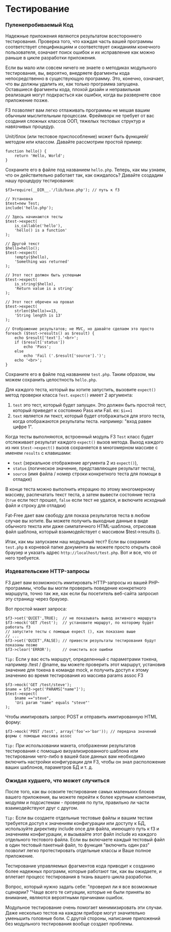 # Тестирование

### Пуленепробиваемый Код <a id="bullet-proof-code"></a>

Надежные приложения являются результатом всестороннего тестирования. Проверка того, что каждая часть вашей программы соответствует спецификациям и соответствует ожиданиям конечного пользователя, означает поиск ошибок и их исправление как можно раньше в цикле разработки приложения.

Если вы мало или совсем ничего не знаете о методиках модульного тестирования, вы, вероятно, внедряете фрагменты кода непосредственно в существующую программу. Это, конечно, означает, что вы должны удалить их, как только программа запущена. Оставшиеся фрагменты кода, плохой дизайн и неправильная реализация могут подкрасться как ошибки, когда вы развернете свое приложение позже.

F3 позволяет вам легко отлаживать программы не мешая вашим обычным мыслительным процессам. Фреймворк не требует от вас создания сложных классов ООП, тяжелых тестовых структур и навязчивых процедур.

Unit/блок \(или тестовое приспособление\) может быть функцией/методом или классом. Давайте рассмотрим простой пример:

```text
function hello() {
    return 'Hello, World';
}
```

Сохраните его в файле под названием `hello.php`. Теперь, как мы узнаем, что он действительно работает так, как ожидалось? Давайте создадим нашу процедуру тестирования:

```text
$f3=require(__DIR__.'/lib/base.php'); // путь к f3

// Установка
$test=new Test;
include('hello.php');

// Здесь начинаются тесты
$test->expect(
    is_callable('hello'),
    'hello() is a function'
);

// Другой текст
$hello=hello();
$test->expect(
    !empty($hello),
    'Something was returned'
);

// Этот тест должен быть успешным
$test->expect(
    is_string($hello),
    'Return value is a string'
);

// Этот тест обречен на провал
$test->expect(
    strlen($hello)==13,
    'String length is 13'
);

// Отображение результатов; не MVC, но давайте сделаем это просто
foreach ($test->results() as $result) {
    echo $result['text'].'<br>';
    if ($result['status'])
        echo 'Pass';
    else
        echo 'Fail ('.$result['source'].')';
    echo '<br>';
}
```

Сохраните его в файле под названием `test.php`. Таким образом, мы можем сохранить целостность `hello.php`.

Для каждого теста, который вы хотите запустить, вызовите `expect()` метод проверки  класса `Test`. `expect()` имеет 2 аргумента:

1. `test` это тест, который будет запущен. Это должен быть простой тест, который приведет к состоянию Pass или Fail. ex: `$i==1`
2. `text` является ли текст, который будет отображаться для этого теста, когда отображаются результаты теста. например: "вход равен цифре 1".

Когда тесты выполняются, встроенный модуль F3 `Test` класс будет отслеживает результат каждого `expect()` вызов метода. Выход каждого из них `$test->expect()` вызов сохраняется в многомерном массиве с именем `results` с клавишами:

* `text` \(зеркальное отображение аргумента 2 из `expect()`\),
* `status` \(логическое значение, представляющее результат теста\),
* `source` \(имя файла / номер строки конкретного теста для помощи в отладке\)

В конце теста можно выполнить итерацию по этому многомерному массиву, распечатать текст теста, а затем вывести состояние теста \(`true` если тест прошел, `false` если тест не удался, и включите исходный файл и строку для отладки\)

Fat-Free дает вам свободу для показа результатов теста в любом случае вы хотите. Вы можете получить выходные данные в виде обычного текста или даже симпатичного HTML-шаблона, отрисовав файл шаблона, который взаимодействует с массивом $test-&gt;results \(\).

Итак, как мы запускаем наш модульный тест? Если вы сохранили `test.php` в корневой папке документа вы можете просто открыть свой браузер и указать адрес `http://localhost/test.php`. Вот и все, что от него требуется.

### Издевательские HTTP-запросы <a id="mocking-http-requests"></a>

F3 дает вам возможность имитировать HTTP-запросы из вашей PHP-программы, чтобы вы могли проверить поведение конкретного маршрута, точно так же, как если бы посетитель веб-сайта запросил эту страницу через браузер.

Вот простой макет запроса:

```text
$f3->set('QUIET',TRUE);  // не показывать вывод активного маршрута
$f3->mock('GET /test');  // установите маршрут, по которому будет работать f3
// запустите тесты с помощью expect (), как показано выше
// ...
$f3->set('QUIET',FALSE); // привести результаты тестирования будут показаны позже
$f3->clear('ERROR');     // очистить все ошибки
```

`Tip:` Если у вас есть маршрут, определенный с параметрами токена, например /test / @name, вы можете проверить этот маршрут, установив значение для токена в команде mock, и получить доступ к этому значению во время тестирования из массива params assoc F3

```text
$f3->mock('GET /test/steve');
$name = $f3->get('PARAMS["name"]');
$test->expect(
    $name =="steve",
    'Uri param "name" equals "steve"'
);
```

Чтобы имитировать запрос POST и отправить имитированную HTML форму:

```text
$f3->mock('POST /test', array('foo'=>'bar')); // передача значений формы с помощью массива assoc
```

`Tip:` При использовании макета, отображении результатов тестирования с помощью визуализированного шаблона или тестировании чего-либо в вашей базе данных вам необходимо включить настройки конфигурации для F3, чтобы он знал расположение ваших шаблонов, параметров БД и т. д.

### Ожидая худшего, что может случиться <a id="expecting-the-worst-that-can-happen"></a>

После того, как вы освоите тестирование самых маленьких блоков вашего приложения, вы можете перейти к более крупным компонентам, модулям и подсистемам - проверяя по пути, правильно ли части взаимодействуют друг с другом.

`Tip:` Если вы создаете отдельные тестовые файлы и вашим тестам требуется доступ к значениям конфигурации или доступу к БД, используйте директиву include once для файла, имеющего путь к f3 и значениям конфигурации, и вызывайте этот файл include из каждого отдельного тестового файла. Если вы включаете каждый тестовый файл в один тестовый пакетный файл, то функция "включить один раз" позволит легко протестировать отдельные классы и Ваше полное приложение.

Тестирование управляемых фрагментов кода приводит к созданию более надежных программ, которые работают так, как вы ожидаете, и вплетает процесс тестирования в ткань вашего цикла разработки.

Вопрос, который нужно задать себе: "проверил ли я все возможные сценарии? "Чаще всего те ситуации, которые не были приняты во внимание, являются вероятными причинами ошибок.

Модульное тестирование очень помогает минимизировать эти случаи. Даже несколько тестов на каждом приборе могут значительно уменьшить головные боли. С другой стороны, написание приложений без модульного тестирования вообще создает проблемы.

